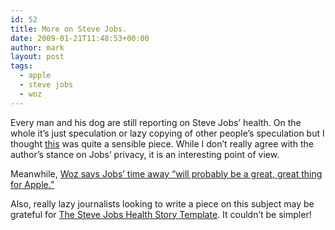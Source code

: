 ```yaml
---
id: 52
title: More on Steve Jobs.
date: 2009-01-21T11:48:53+00:00
author: mark
layout: post
tags:
  - apple
  - steve jobs
  - woz
---
```

Every man and his dog are still reporting on Steve Jobs&#8217; health. On the whole it&#8217;s just speculation or lazy copying of other people&#8217;s speculation but I thought <a href="http://www.theinquirer.net/inquirer/news/488/1050488/steve-jobs-road-golgotha" target="_blank">this</a> was quite a sensible piece. While I don&#8217;t really agree with the author&#8217;s stance on Jobs&#8217; privacy, it is an interesting point of view.

Meanwhile, <a href="http://www.macworld.co.uk/mac/news/index.cfm?newsid=24521" target="_blank">Woz says Jobs&#8217; time away &#8220;will probably be a great, great thing for Apple.&#8221;</a>

Also, really lazy journalists looking to write a piece on this subject may be grateful for <a href="http://macjournals.com/news/writeyourownjobsstory" target="_blank">The Steve Jobs Health Story Template</a>. It couldn&#8217;t be simpler!
